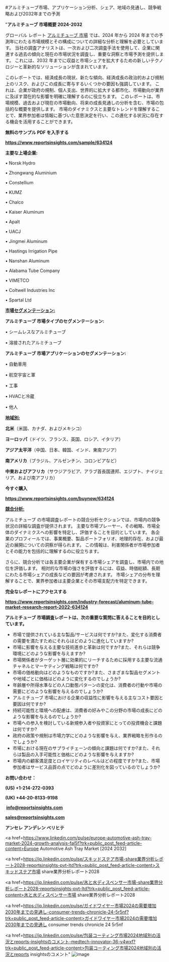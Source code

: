 #アルミチューブ市場、アプリケーション分析、シェア、地域の見通し、競争戦略および2032年までの予測

"<strong>アルミチューブ 市場概要 2024-2032</strong>

グローバル レポート <a href=https://www.reportsinsights.com/sample/634124>アルミチューブ 市場</a> では、2024 年から 2024 年までの予測年にわたる市場規模とその構成についての詳細な分析と理解を必要としています。 当社の調査アナリストは、一次および二次調査手法を使用して、企業に関連する過去の傾向と現在の市場状況を調査し、重要な洞察と市場予測を提供します。 これには、2032 年までに収益と市場シェアを拡大​​するための新しいテクノロジーと革新的なソリューションが含まれています。

このレポートでは、経済成長の現状、新たな傾向、経済成長の政治的および規制上のリスク、およびこの成長に寄与するいくつかの要因も強調しています。 これは、企業が政府の規制、個人支出、世界的に拡大する都市化、市場動向が業界に及ぼす潜在的な影響を明確に理解するのに役立ちます。 このレポートは、市場規模、過去および現在の市場動向、将来の成長見通しの分析を含む、市場の包括的な概要を提供します。 市場のダイナミクスと主要なトレンドを理解することで、業界参加者は情報に基づいた意思決定を行い、この進化する状況に存在する機会を活用することができます。

<strong><b>無料のサンプル PDF を入手する</b></strong>

<a href=https://www.reportsinsights.com/sample/634124><strong><u>https://www.reportsinsights.com/sample/634124</u></strong></a>

<strong>主要な上場企業:</strong>

• Norsk Hydro

• Zhongwang Aluminium

• Constellium

• KUMZ

• Chalco

• Kaiser Aluminum

• Apalt

• UACJ

• Jingmei Aluminum

• Hastings Irrigation Pipe

• Nanshan Aluminum

• Alabama Tube Company

• VIMETCO

• Coltwell Industries Inc

• Spartal Ltd

<strong><u>市場セグメンテーション</u></strong><strong><u>:</u></strong>

<strong>アルミチューブ 市場タイプのセグメンテーション:</strong>

• シームレスなアルミチューブ

• 溶接されたアルミチューブ

<strong>アルミチューブ 市場アプリケーションのセグメンテーション:</strong>

• 自動車用

• 航空宇宙と軍

• 工事

• HVACと冷蔵

• 他人

<strong><u>地域別</u></strong><strong><u>:</u></strong>

<strong>北米</strong>（米国、カナダ、およびメキシコ）

<strong>ヨーロッパ</strong>（ドイツ、フランス、英国、ロシア、イタリア）

<strong>アジア太平洋</strong>（中国、日本、韓国、インド、東南アジア）

<strong>南アメリカ</strong>（ブラジル、アルゼンチン、コロンビアなど）

<strong>中東およびアフリカ</strong>（サウジアラビア、アラブ首長国連邦、エジプト、ナイジェリア、および南アフリカ）

<strong>今すぐ購入</strong>

<a href=https://www.reportsinsights.com/buynow/634124><strong><u>https://www.reportsinsights.com/buynow/634124</u></strong></a>

<strong><u>競合分析:</u></strong>

アルミチューブ の市場調査レポートの競合分析セクションでは、市場内の競争状況の詳細な調査が提供されます。 主要な市場プレーヤー、その戦略、市場全体のダイナミクスへの影響を特定し、評価することを目的としています。 各企業のプロフィールでは、事業概要、製品ポートフォリオ、地理的存在、および最近の展開についての洞察が得られます。 この情報は、利害関係者が市場参加者とその能力を包括的に理解するのに役立ちます。

さらに、競合分析では各主要企業が保有する市場シェアを調査し、市場内での地位を評価します。 相対的な市場の強さを評価するには、収益、時価総額、長期にわたる市場シェアの成長などの要因が考慮されます。 市場シェアの分布を理解することで、業界参加者は主要企業とその市場支配力を特定できます。

<strong>完全なレポートにアクセスする</strong>

<a href=https://www.reportsinsights.com/industry-forecast/aluminum-tube-market-research-report-2022-634124><strong><u><b>https://www.reportsinsights.com/industry-forecast/aluminum-tube-market-research-report-2022-634124</b></u></strong></a>

<strong><b>アルミチューブ 市場調査レポートは、次の重要な質問に答えることを目的としています。</b></strong>
<ul>
  <li>市場で提供されている主な製品/サービスは何ですか?また、変化する消費者の需要を満たすためにそれらはどのように進化していますか?</li>
  <li>市場に影響を与える主要な技術進歩と革新は何ですか?また、それらは競争環境にどのような影響を与えますか?</li>
  <li>市場関係者がターゲット層に効果的にリーチするために採用する主要な流通チャネルとマーケティング戦略は何ですか?</li>
  <li>市場の価格動向はどのようなものですか?また、さまざまな製品セグメントや地域ごとに価格はどのように変化するのでしょうか?</li>
  <li>年齢層や所得水準などの人口動態パターンの変化は、消費者の行動や市場の需要にどのような影響を与えるのでしょうか?</li>
  <li>アルミチューブ 市場における企業の収益性に影響を与える主なコスト要因と要因は何ですか?</li>
  <li>持続可能性と環境への配慮は、消費者の好みやこの分野の市場の成長にどのような影響を与えるのでしょうか?</li>
  <li>市場への参入を検討している新規参入者や投資家にとっての投資機会と課題は何ですか?</li>
  <li>政府の政策や規制は市場力学にどのような影響を与え、業界戦略を形作るのでしょうか?</li>
  <li>市場における現在のサプライチェーンの傾向と課題は何ですか?また、それらは製品の入手可能性と価格にどのような影響を与えますか?</li>
  <li>市場内の顧客満足度とロイヤリティのレベルはどの程度ですか?また、市場参加者はサービス品質の点でどのように差別化を図っているのでしょうか?</li>
</ul>
<strong>お問い合わせ：</strong>

<strong>(US) +1-214-272-0393</strong>

<strong>(UK) +44-20-8133-9198</strong>

<strong> </strong><a href=info@reportsinsights.com><strong><u>info@reportsinsights.com</u></strong></a>

<a href=sales@reportsinsights.com><strong><u>sales@reportsinsights.com</u></strong></a>

<strong>アンセレ アンデレン ベリヒテ</strong>

<a href=https://www.linkedin.com/pulse/europe-automotive-ash-tray-market-2024-growth-analysis-fal5f?trk=public_post_feed-article-content>Europe Automotive Ash Tray Market [2024 2032]</a>

<a href=https://jp.linkedin.com/pulse/スキッドステア市場-share業界分析レポート2028-reportsinsights-pvt-ltd?trk=public_post_feed-article-content>スキッドステア市場 share業界分析レポート2028</a>

<a href=https://jp.linkedin.com/pulse/氷と水ディスペンサー市場-share業界分析レポート2028-reportsinsights-pvt-ltd?trk=public_post_feed-article-content>氷と水ディスペンサー市場 share業界分析レポート2028</a>

<a href=https://jp.linkedin.com/pulse/ガイドワイヤー市場2024の需要増加2030年までの見通し-consumer-trends-chronicle-24-5r5nf?trk=public_post_feed-article-content>ガイドワイヤー市場2024の需要増加2030年までの見通し consumer trends chronicle 24 5r5nf</a>

<a href=https://jp.linkedin.com/pulse/包装コーティング市場2024地域別の活況とreports-insightsのコメント-medtech-innovator-36-v4wxf?trk=public_post_feed-article-content>包装コーティング市場2024地域別の活況とreports insightsのコメント</a>"
![image](https://github.com/aanak123/RIMarketer1/assets/158471119/e59d2417-9606-4679-82ea-0a57b4e9772d)
